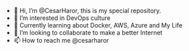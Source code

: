 
- 👋 Hi, I’m @CesarHaror, this is my special repository.
- 👀 I’m interested in DevOps culture
- 🌱 Currently learning about Docker, AWS, Azure and My Life
- 💞️ I’m looking to collaborate to make a better Internet
- 📫 How to reach me @cesarharor
